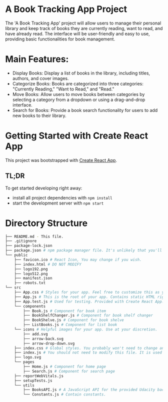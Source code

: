 # A Book Tracking App Project
The 'A Book Tracking App' project will allow users to manage their personal library and keep track of books they are currently reading, want to read, and have already read. The interface will be user-friendly and easy to use, providing basic functionalities for book management.

# Main Features:
- Display Books: Display a list of books in the library, including titles, authors, and cover images.
- Categorize Books: Books are categorized into three categories: "Currently Reading," "Want to Read," and "Read."
- Move Books: Allow users to move books between categories by selecting a category from a dropdown or using a drag-and-drop interface.
- Search for Books: Provide a book search functionality for users to add new books to their library.

# Getting Started with Create React App

This project was bootstrapped with [Create React App](https://github.com/facebook/create-react-app).

## TL;DR
To get started developing right away:

- install all project dependencies with `npm install`
- start the development server with `npm start`

# Directory Structure 
```bash
├── README.md - This file.
├── .gitignore
├── package-lock.json
├── package.json # npm package manager file. It's unlikely that you'll need to modify this.
└── public
    ├── favicon.ico # React Icon, You may change if you wish.
    ├── index.html # DO NOT MODIFY
    ├── logo192.png
    ├── logo512.png
    ├── manifest.json
    ├── robots.txt
└── src
    ├── App.css # Styles for your app. Feel free to customize this as you desire.
    ├── App.js # This is the root of your app. Contains static HTML right now.
    ├── App.test.js # Used for testing. Provided with Create React App. Testing is encouraged, but not required.
    └── components
        ├── Book.js # Component for book item
        ├── BookShelfChanger.js # Component for book shelf changer
        ├── BookShelve.js # Component for book shelve
        ├── ListBooks.js # Component for list book
    └── icons # Helpful images for your app. Use at your discretion.
        ├── add.svg
        ├── arrow-back.svg
        ├── arrow-drop-down.svg
    ├── index.css # Global styles. You probably won't need to change anything here.
    ├── index.js # You should not need to modify this file. It is used for DOM rendering only.
    ├── logo.svg
    └── pages
        ├── Home.js # Component for home page
        ├── Search.js # Component for search page
    ├── reportWebVitals.js
    ├── setupTests.js
    └── utils
        ├── BooksAPI.js # A JavaScript API for the provided Udacity backend. Instructions for the methods are below.
        └── Constants.js # Contain constants.
